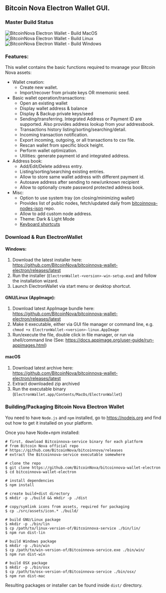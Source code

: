 ## Bitcoin Nova Electron Wallet GUI.

### Master Build Status

![BitcoinNova Electron Wallet - Build MacOS](https://github.com/BitcoinNova/bitcoinnova-wallet-electron/workflows/BitcoinNova%20Electron%20Wallet%20-%20Build%20MacOS/badge.svg)
![BitcoinNova Electron Wallet - Build Linux](https://github.com/BitcoinNova/bitcoinnova-wallet-electron/workflows/BitcoinNova%20Electron%20Wallet%20-%20Build%20Linux/badge.svg)
![BitcoinNova Electron Wallet - Build Windows](https://github.com/BitcoinNova/bitcoinnova-wallet-electron/workflows/BitcoinNova%20Electron%20Wallet%20-%20Build%20Windows/badge.svg)

### Features:

This wallet contains the basic functions required to mvanage your Bitcoin Nova assets:

* Wallet creation:
  * Create new wallet.
  * Import/recover from private keys OR mnemonic seed.
* Basic wallet operation/transactions:
  * Open an existing  wallet
  * Display wallet address & balance
  * Display & Backup private keys/seed
  * Sending/transferring. Integrated Address or Payment ID are supported. Also provides address lookup from your addressbook.
  * Transactions history listing/sorting/searching/detail.
  * Incoming transaction notification.
  * Export incoming, outgoing, or all transactions to csv file.
  * Rescan wallet from specific block height.
  * Perform wallet optimization.
  * Utilities: generate payment id and integrated address.
* Address book:
  * Add/Edit/Delete address entry.
  * Listing/sorting/searching existing entries.
  * Allow to store same wallet address with different payment id.
  * Autosave address after sending to new/unknown recipient
  * Allow to optionally create password protected address book.
* Misc:
  * Option to use system tray (on closing/minimizing wallet)
  * Provides list of public nodes, fetch/updated daily from [bitcoinnova-nodes-json](https://github.com/BitcoinNova/bitcoinnova-nodes-json) repo.
  * Allow to add custom node address.
  * Theme: Dark & Light Mode
  * [Keyboard shortcuts](docs/shortcut.md)

### Download &amp; Run ElectronWallet

#### Windows:
1. Download the latest installer here: https://github.com/BitcoinNova/bitcoinnova-wallet-electron/releases/latest
2. Run the installer (`ElectronWallet-<version>-win-setup.exe`) and follow the installation wizard.
3. Launch ElectronWallet via start menu or desktop shortcut.

#### GNU/Linux (AppImage):
1. Download latest AppImage bundle here: https://github.com/BitcoinNova/bitcoinnova-wallet-electron/releases/latest
2. Make it executable, either via GUI file manager or command line, e.g. `chmod +x ElectronWallet-<version>-linux.AppImage`
3. Run/execute the file, double click in file manager, or run via shell/command line (See: https://docs.appimage.org/user-guide/run-appimages.html)

#### macOS
1. Download latest archive here: https://github.com/BitcoinNova/bitcoinnova-wallet-electron/releases/latest
2. Extract downloaded zip archived
3. Run the executable binary (`ElectronWallet.app/Contents/MacOs/ElectronWallet`)

### Building/Packaging Bitcoin Nova Electron Wallet
You need to have `Node.js` and `npm` installed, go to https://nodejs.org and find out how to get it installed on your platform.

Once you have Node+npm installed:
```
# first, download Bitcoinnova-service binary for each platform
# from Bitcoin Nova official repo
# https://github.com/BitcoinNova/bitcoinnova/releases
# extract the Bitcoinnova-service executable somewhere

# clone the repo
$ git clone https://github.com/BitcoinNova/bitcoinnova-wallet-electron
$ cd bitcoinnova-wallet-electron

# install dependencies
$ npm install

# create build+dist directory
$ mkdir -p ./build && mkdir -p ./dist

# copy/symlink icons from assets, required for packaging
$ cp ./src/assets/icon.* ./build/

# build GNU/Linux package
$ mkdir -p ./bin/lin
$ cp /path/to/linux-version-of/Bitcoinnova-service ./bin/lin/
$ npm run dist-lin

# build Windows package
$ mkdir -p ./bin/win
$ cp /path/to/win-version-of/Bitcoinnova-service.exe ./bin/win/
$ npm run dist-win

# build OSX package
$ mkdir -p ./bin/osx
$ cp /path/to/osx-version-of/Bitcoinnova-service ./bin/osx/
$ npm run dist-mac
```

Resulting packages or installer can be found inside `dist/` directory.
